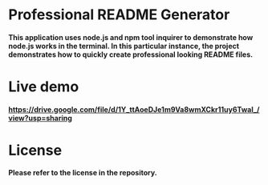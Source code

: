 # Professional README Generator 

#### This application uses node.js and npm tool inquirer to demonstrate how node.js works in the terminal. In this particular instance, the project demonstrates how to quickly create professional looking README files.

# Live demo

#### https://drive.google.com/file/d/1Y_ttAoeDJe1m9Va8wmXCkr11uy6Twal_/view?usp=sharing

# License

#### Please refer to the license in the repository.
